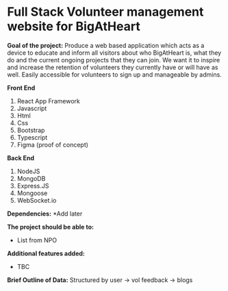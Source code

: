 # Full Stack Volunteer management website for BigAtHeart

**Goal of the project:** 
Produce a web based application which acts as a device to educate and inform all visitors about who BigAtHeart is, what they do and the current ongoing projects that they can join.
We want it to inspire and increase the retention of volunteers they currently have or will have as well.
Easily accessible for volunteers to sign up and manageable by admins.

**Front End** 
1. React App Framework
2. Javascript
3. Html
4. Css 
5. Bootstrap
6. Typescript
7. Figma (proof of concept)

**Back End** 
1. NodeJS
2. MongoDB
3. Express.JS
4. Mongoose
5. WebSocket.io
   
**Dependencies:**
  *Add later
    
**The project should be able to:**
  * List from NPO
    
**Additional features added:**
  * TBC


    
**Brief Outline of Data:** 
Structured by user -> vol
feedback -> blogs


    

